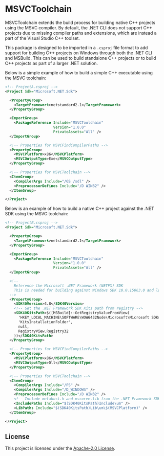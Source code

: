 # MSVCToolchain

MSVCToolchain extends the build process for building native C++ projects using the MSVC compiler. By default, the .NET CLI does not support C++ projects due to missing compiler paths and extensions, which are instead a part of the Visual Studio C++ toolset.

This package is designed to be imported in a `.csproj` file format to add support for building C++ projects on Windows through both the .NET CLI and MSBuild. This can be used to build standalone C++ projects or to build C++ projects as part of a larger .NET solution.

Below is a simple example of how to build a simple C++ executable using the MSVC toolchain:

```xml
<!-- ProjectA.csproj -->
<Project Sdk="Microsoft.NET.Sdk">

  <PropertyGroup>
    <TargetFramework>netstandard2.1</TargetFramework>
  </PropertyGroup>

  <ImportGroup>
    <PackageReference Include="MSVCToolchain"
                      Version="1.0.0"
                      PrivateAssets="All" />
  </ImportGroup>

  <!-- Properties for MSVCFindCompilerPaths -->
  <PropertyGroup>
    <MSVCPlatform>x86</MSVCPlatform>
    <MSVCOutputType>Exe</MSVCOutputType>
  </PropertyGroup>

  <!-- Properties for MSVCToolchain -->
  <ItemGroup>
    <CompilerArgs Include="/GS /sdl" />
    <PreprocessorDefines Include="/D WIN32" />
  </ItemGroup>

</Project>
```

Below is an example of how to build a native C++ project against the .NET SDK using the MSVC toolchain:

```xml
<!-- ProjectB.csproj -->
<Project Sdk="Microsoft.NET.Sdk">

  <PropertyGroup>
    <TargetFramework>netstandard2.1</TargetFramework>
  </PropertyGroup>

  <ImportGroup>
    <PackageReference Include="MSVCToolchain"
                      Version="1.0.0"
                      PrivateAssets="All" />
  </ImportGroup>

  <!--
    Reference the Microsoft .NET Framework (NETFX) SDK
    This is needed for building against Windows SDK 10.0.15063.0 and later.
  -->
  <PropertyGroup>
    <SDK40Version>4.8</SDK40Version>
    <!-- Get the .NET Framework SDK Kits path from registry -->
    <SDK40KitsPath>$([MSBuild]::GetRegistryValueFromView(
      'HKEY_LOCAL_MACHINE\SOFTWARE\WOW6432Node\Microsoft\Microsoft SDKs\NETFXSDK\$(SDK40Version)',
      'KitsInstallationFolder',
      null,
      RegistryView.Registry32
    ))</SDK40KitsPath>
  </PropertyGroup>

  <!-- Properties for MSVCFindCompilerPaths -->
  <PropertyGroup>
    <MSVCPlatform>x86</MSVCPlatform>
    <MSVCOutputType>Dll</MSVCOutputType>
  </PropertyGroup>

  <!-- Properties for MSVCToolchain -->
  <ItemGroup>
    <CompilerArgs Include="/FS" />
    <CompilerArgs Include="/D_WINDOWS" />
    <PreprocessorDefines Include="/D WIN32" />
    <!-- Include metahost.h and mscoree.lib from the .NET Framework SDK -->
    <IncludePaths Include="$(SDK40KitsPath)Include\um" />
    <LibPaths Include="$(SDK40KitsPath)Lib\um\$(MSVCPlatform)" />
  </ItemGroup>

</Project>
```

## License

This project is licensed under the [Apache-2.0 License](/LICENSE).

